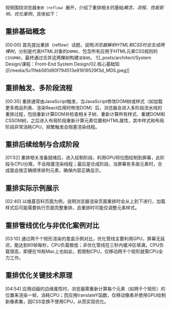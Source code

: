 
视频围绕浏览器`重排（reflow）`展开，介绍了重排相关的基础*概念、流程、性能影响、优化案例*，具体如下：


## 重排基础概念
[00:00]
首先提出重排（reflow）话题，说明*浏览器解析HTML和CSS时会生成两棵树*，分别是代表HTML对象的`DOM树`、包含所有应用于HTML元素CSS规则的`CSSOM树`，最终通过合并这两棵树构建`渲染树`。
![[_posts/architect/System Design/课程：Front-End System Design/02.核心基础知识/media/5c11feb581d90f794513e91619529f3d_MD5.jpeg]]

## 重排触发、多阶段流程
[00:35]
重排通常由JavaScript触发，当JavaScript修改DOM树或样式（如加载更多商品列表、渲染React应用时修改DOM）后，浏览器会进入多阶段流水线的重排过程，包括重新计算DOM并检查相关子树、重新计算所有样式、重建DOM和CSSOM树，之后进入布局阶段重新计算元素位置和HTML属性，其中样式和布局阶段非常消耗CPU，频繁触发会阻塞渲染线程。

## 重排后续绘制与合成阶段
[01:52]
重排相关准备就绪后，进入绘制阶段，利用GPU将位图绘制到屏幕，此阶段与CPU分离，不会阻塞渲染线程；最后是合成阶段，当屏幕有多层元素时，合成面会按正确顺序排列元素，确保内容正确显示。

## 重排实际示例展示
[02:40]
以维基百科页面为例，说明浏览器渲染页面重排时会从上到下进行，加载样式后可能需要执行页面完整重排，且重排时可能仅调整元素样式。

## 重排管线优化与非优化案例对比
[03:10]
通过两千个矩形渲染的茧盒示例对比，优化管线主要利用GPU，屏幕无延迟，能达到60帧每秒，CPU负载极低；非优化管线在三秒内缓冲区填满，CPU负载很高，即便在16核Mac上也如此，若限制CPU，仅移动两千个矩形就需CPU全力工作。


## 重排优化关键技术原理
[04:54]
应用动画的边缘属性时，浏览器需重新计算每个元素（如两千个矩形）的位置来渲染一帧，消耗CPU；而应用translateY函数，仅移动像素并使用GPU绘制新像素集，因CSS变换不使用CPU，从而实现优化。